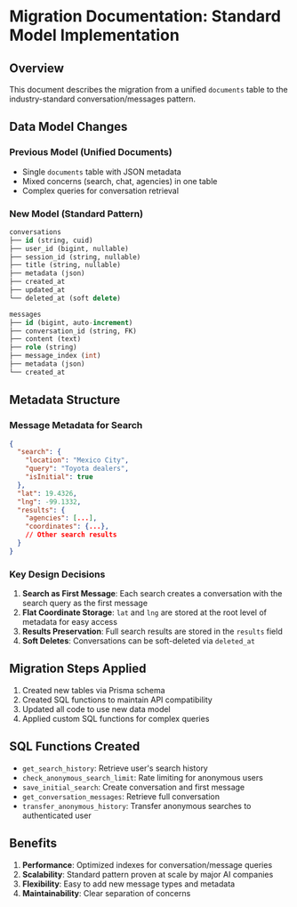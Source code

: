 # Migration Documentation: Standard Model Implementation

## Overview
This document describes the migration from a unified `documents` table to the industry-standard conversation/messages pattern.

## Data Model Changes

### Previous Model (Unified Documents)
- Single `documents` table with JSON metadata
- Mixed concerns (search, chat, agencies) in one table
- Complex queries for conversation retrieval

### New Model (Standard Pattern)
```sql
conversations
├── id (string, cuid)
├── user_id (bigint, nullable)
├── session_id (string, nullable)
├── title (string, nullable)
├── metadata (json)
├── created_at
├── updated_at
└── deleted_at (soft delete)

messages
├── id (bigint, auto-increment)
├── conversation_id (string, FK)
├── content (text)
├── role (string)
├── message_index (int)
├── metadata (json)
└── created_at
```

## Metadata Structure

### Message Metadata for Search
```json
{
  "search": {
    "location": "Mexico City",
    "query": "Toyota dealers",
    "isInitial": true
  },
  "lat": 19.4326,
  "lng": -99.1332,
  "results": {
    "agencies": [...],
    "coordinates": {...},
    // Other search results
  }
}
```

### Key Design Decisions

1. **Search as First Message**: Each search creates a conversation with the search query as the first message
2. **Flat Coordinate Storage**: `lat` and `lng` are stored at the root level of metadata for easy access
3. **Results Preservation**: Full search results are stored in the `results` field
4. **Soft Deletes**: Conversations can be soft-deleted via `deleted_at`

## Migration Steps Applied

1. Created new tables via Prisma schema
2. Created SQL functions to maintain API compatibility
3. Updated all code to use new data model
4. Applied custom SQL functions for complex queries

## SQL Functions Created

- `get_search_history`: Retrieve user's search history
- `check_anonymous_search_limit`: Rate limiting for anonymous users
- `save_initial_search`: Create conversation and first message
- `get_conversation_messages`: Retrieve full conversation
- `transfer_anonymous_history`: Transfer anonymous searches to authenticated user

## Benefits

1. **Performance**: Optimized indexes for conversation/message queries
2. **Scalability**: Standard pattern proven at scale by major AI companies
3. **Flexibility**: Easy to add new message types and metadata
4. **Maintainability**: Clear separation of concerns